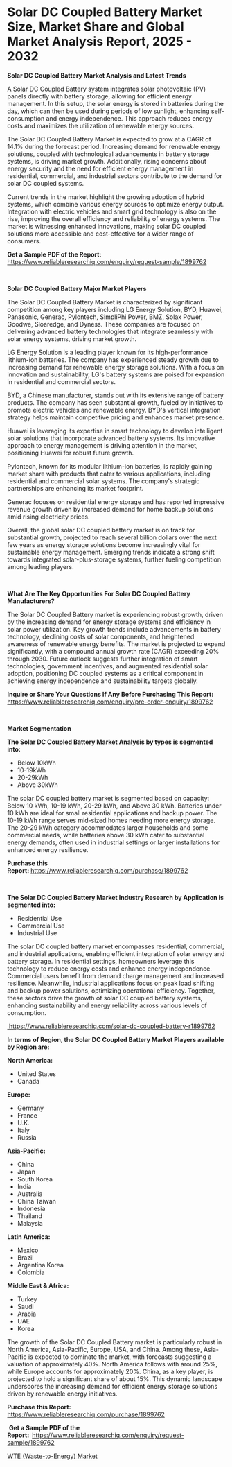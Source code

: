 <p><h1>Solar DC Coupled Battery Market Size, Market Share and Global Market Analysis Report, 2025 - 2032</h1></p><p><strong>Solar DC Coupled Battery Market Analysis and Latest Trends</strong></p>
<p><p>A Solar DC Coupled Battery system integrates solar photovoltaic (PV) panels directly with battery storage, allowing for efficient energy management. In this setup, the solar energy is stored in batteries during the day, which can then be used during periods of low sunlight, enhancing self-consumption and energy independence. This approach reduces energy costs and maximizes the utilization of renewable energy sources.</p><p>The Solar DC Coupled Battery Market is expected to grow at a CAGR of 14.1% during the forecast period. Increasing demand for renewable energy solutions, coupled with technological advancements in battery storage systems, is driving market growth. Additionally, rising concerns about energy security and the need for efficient energy management in residential, commercial, and industrial sectors contribute to the demand for solar DC coupled systems.</p><p>Current trends in the market highlight the growing adoption of hybrid systems, which combine various energy sources to optimize energy output. Integration with electric vehicles and smart grid technology is also on the rise, improving the overall efficiency and reliability of energy systems. The market is witnessing enhanced innovations, making solar DC coupled solutions more accessible and cost-effective for a wider range of consumers.</p></p>
<p><strong>Get a Sample PDF of the Report:&nbsp;</strong> <a href="https://www.reliableresearchiq.com/enquiry/request-sample/1899762?utm_campaign=2257&utm_medium=2&utm_source=Github&utm_content=ia&utm_term=14022025&utm_id=solar-dc-coupled-battery">https://www.reliableresearchiq.com/enquiry/request-sample/1899762</a></p>
<p>&nbsp;</p>
<p><strong>Solar DC Coupled Battery Major Market Players</strong></p>
<p><p>The Solar DC Coupled Battery Market is characterized by significant competition among key players including LG Energy Solution, BYD, Huawei, Panasonic, Generac, Pylontech, SimpliPhi Power, BMZ, Solax Power, Goodwe, Sloaredge, and Dyness. These companies are focused on delivering advanced battery technologies that integrate seamlessly with solar energy systems, driving market growth.</p><p>LG Energy Solution is a leading player known for its high-performance lithium-ion batteries. The company has experienced steady growth due to increasing demand for renewable energy storage solutions. With a focus on innovation and sustainability, LG's battery systems are poised for expansion in residential and commercial sectors.</p><p>BYD, a Chinese manufacturer, stands out with its extensive range of battery products. The company has seen substantial growth, fueled by initiatives to promote electric vehicles and renewable energy. BYD's vertical integration strategy helps maintain competitive pricing and enhances market presence.</p><p>Huawei is leveraging its expertise in smart technology to develop intelligent solar solutions that incorporate advanced battery systems. Its innovative approach to energy management is driving attention in the market, positioning Huawei for robust future growth.</p><p>Pylontech, known for its modular lithium-ion batteries, is rapidly gaining market share with products that cater to various applications, including residential and commercial solar systems. The company's strategic partnerships are enhancing its market footprint.</p><p>Generac focuses on residential energy storage and has reported impressive revenue growth driven by increased demand for home backup solutions amid rising electricity prices. </p><p>Overall, the global solar DC coupled battery market is on track for substantial growth, projected to reach several billion dollars over the next few years as energy storage solutions become increasingly vital for sustainable energy management. Emerging trends indicate a strong shift towards integrated solar-plus-storage systems, further fueling competition among leading players.</p></p>
<p>&nbsp;</p>
<p><strong>What Are The Key Opportunities For Solar DC Coupled Battery Manufacturers?</strong></p>
<p><p>The Solar DC Coupled Battery market is experiencing robust growth, driven by the increasing demand for energy storage systems and efficiency in solar power utilization. Key growth trends include advancements in battery technology, declining costs of solar components, and heightened awareness of renewable energy benefits. The market is projected to expand significantly, with a compound annual growth rate (CAGR) exceeding 20% through 2030. Future outlook suggests further integration of smart technologies, government incentives, and augmented residential solar adoption, positioning DC coupled systems as a critical component in achieving energy independence and sustainability targets globally.</p></p>
<p><strong>Inquire or Share Your Questions If Any Before Purchasing This Report:</strong> <a href="https://www.reliableresearchiq.com/enquiry/pre-order-enquiry/1899762?utm_campaign=2257&utm_medium=2&utm_source=Github&utm_content=ia&utm_term=14022025&utm_id=solar-dc-coupled-battery">https://www.reliableresearchiq.com/enquiry/pre-order-enquiry/1899762</a></p>
<p>&nbsp;</p>
<p><strong>Market Segmentation</strong></p>
<p><strong>The Solar DC Coupled Battery Market Analysis by types is segmented into:</strong></p>
<p><ul><li>Below 10kWh</li><li>10-19kWh</li><li>20-29kWh</li><li>Above 30kWh</li></ul></p>
<p><p>The solar DC coupled battery market is segmented based on capacity: Below 10 kWh, 10-19 kWh, 20-29 kWh, and Above 30 kWh. Batteries under 10 kWh are ideal for small residential applications and backup power. The 10-19 kWh range serves mid-sized homes needing more energy storage. The 20-29 kWh category accommodates larger households and some commercial needs, while batteries above 30 kWh cater to substantial energy demands, often used in industrial settings or larger installations for enhanced energy resilience.</p></p>
<p><strong>Purchase this Report:&nbsp;</strong><a href="https://www.reliableresearchiq.com/purchase/1899762?utm_campaign=2257&utm_medium=2&utm_source=Github&utm_content=ia&utm_term=14022025&utm_id=solar-dc-coupled-battery">https://www.reliableresearchiq.com/purchase/1899762</a></p>
<p>&nbsp;</p>
<p><strong>The Solar DC Coupled Battery Market Industry Research by Application is segmented into:</strong></p>
<p><ul><li>Residential Use</li><li>Commercial Use</li><li>Industrial Use</li></ul></p>
<p><p>The solar DC coupled battery market encompasses residential, commercial, and industrial applications, enabling efficient integration of solar energy and battery storage. In residential settings, homeowners leverage this technology to reduce energy costs and enhance energy independence. Commercial users benefit from demand charge management and increased resilience. Meanwhile, industrial applications focus on peak load shifting and backup power solutions, optimizing operational efficiency. Together, these sectors drive the growth of solar DC coupled battery systems, enhancing sustainability and energy reliability across various levels of consumption.</p></p>
<p><a href="https://www.reliableresearchiq.com/solar-dc-coupled-battery-r1899762?utm_campaign=2257&utm_medium=2&utm_source=Github&utm_content=ia&utm_term=14022025&utm_id=solar-dc-coupled-battery">&nbsp;https://www.reliableresearchiq.com/solar-dc-coupled-battery-r1899762</a></p>
<p><strong>In terms of Region, the Solar DC Coupled Battery Market Players available by Region are:</strong></p>
<p>
    <p> <strong> North America: </strong>
        <ul>
            <li>United States</li>
            <li>Canada</li>
        </ul>
        </p> 
    <p> <strong> Europe: </strong>
        <ul>
            <li>Germany</li>
            <li>France</li>
            <li>U.K.</li>
            <li>Italy</li>
            <li>Russia</li>
        </ul>
        </p> 
    <p> <strong> Asia-Pacific: </strong>
        <ul>
            <li>China</li>
            <li>Japan</li>
            <li>South Korea</li>
            <li>India</li>
            <li>Australia</li>
            <li>China Taiwan</li>
            <li>Indonesia</li>
            <li>Thailand</li>
            <li>Malaysia</li>
        </ul>
        </p> 
    <p> <strong> Latin America: </strong>
        <ul>
            <li>Mexico</li>
            <li>Brazil</li>
            <li>Argentina Korea</li>
            <li>Colombia</li>
        </ul>
        </p> 
    <p> <strong> Middle East & Africa: </strong>
        <ul>
            <li>Turkey</li>
            <li>Saudi</li>
            <li>Arabia</li>
            <li>UAE</li>
            <li>Korea</li>
        </ul>
    </p>
    </p>
<p><p>The growth of the Solar DC Coupled Battery market is particularly robust in North America, Asia-Pacific, Europe, USA, and China. Among these, Asia-Pacific is expected to dominate the market, with forecasts suggesting a valuation of approximately 40%. North America follows with around 25%, while Europe accounts for approximately 20%. China, as a key player, is projected to hold a significant share of about 15%. This dynamic landscape underscores the increasing demand for efficient energy storage solutions driven by renewable energy initiatives.</p></p>
<p><strong>Purchase this Report: </strong><a href="https://www.reliableresearchiq.com/purchase/1899762?utm_campaign=2257&utm_medium=2&utm_source=Github&utm_content=ia&utm_term=14022025&utm_id=solar-dc-coupled-battery">https://www.reliableresearchiq.com/purchase/1899762</a></p>
<p>&nbsp;<strong>Get a Sample PDF of the Report:&nbsp;&nbsp;</strong><a href="https://www.reliableresearchiq.com/enquiry/request-sample/1899762?utm_campaign=2257&utm_medium=2&utm_source=Github&utm_content=ia&utm_term=14022025&utm_id=solar-dc-coupled-battery">https://www.reliableresearchiq.com/enquiry/request-sample/1899762</a></p>
<p><strong></strong></p>
<p><p><a href="https://github.com/hillsmyung726/Market-Research-Report-List-1/blob/main/wte-waste-to-energy-market.md?utm_campaign=2257&utm_medium=2&utm_source=Github&utm_content=ia&utm_term=14022025&utm_id=solar-dc-coupled-battery">WTE (Waste-to-Energy) Market</a></p></p>